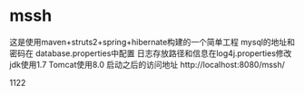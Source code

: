 # mssh
这是使用maven+struts2+spring+hibernate构建的一个简单工程
mysql的地址和密码在 database.properties中配置
日志存放路径和信息在log4j.properties修改
jdk使用1.7
Tomcat使用8.0
启动之后的访问地址
http://localhost:8080/mssh/

1122